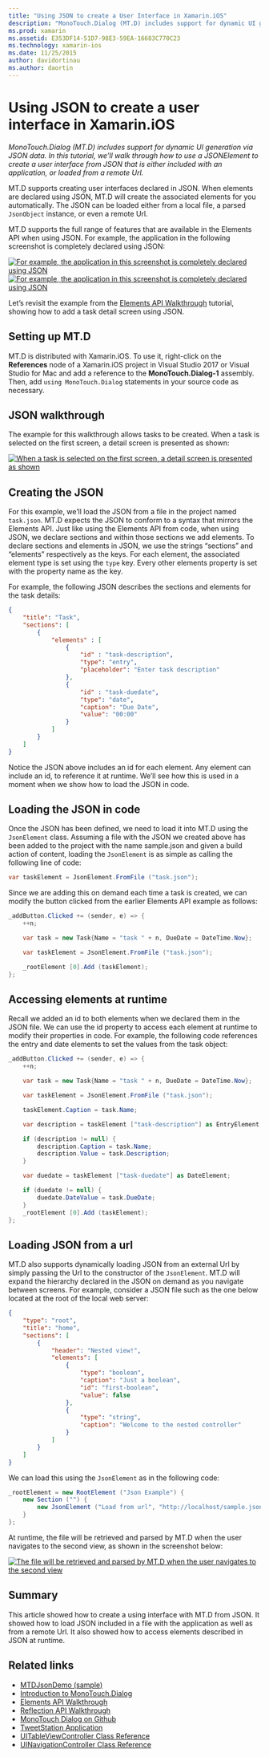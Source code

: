 ```yaml
---
title: "Using JSON to create a User Interface in Xamarin.iOS"
description: "MonoTouch.Dialog (MT.D) includes support for dynamic UI generation via JSON data. In this tutorial, we’ll walk through how to use a JSONElement to create a user interface from JSON that is either included with an application, or loaded from a remote Url."
ms.prod: xamarin
ms.assetid: E353DF14-51D7-98E3-59EA-16683C770C23
ms.technology: xamarin-ios
ms.date: 11/25/2015
author: davidortinau
ms.author: daortin
---
```

# Using JSON to create a user interface in Xamarin.iOS

_MonoTouch.Dialog (MT.D) includes support for dynamic UI generation via JSON data. In this tutorial, we’ll walk through how to use a JSONElement to create a user interface from JSON that is either included with an application, or loaded from a remote Url._

MT.D supports creating user interfaces declared in JSON. When elements are
declared using JSON, MT.D will create the associated elements for you
automatically. The JSON can be loaded either from a local file, a parsed `JsonObject` instance, or even a remote Url.

MT.D supports the full range of features that are available in the Elements
API when using JSON. For example, the application in the following screenshot is
completely declared using JSON:

[![](json-element-walkthrough-images/01-load-from-file.png "For example, the application in this screenshot is completely declared using JSON")](json-element-walkthrough-images/01-load-from-file.png#lightbox) [![](json-element-walkthrough-images/01-load-from-file.png "For example, the application in this screenshot is completely declared using JSON")](json-element-walkthrough-images/01-load-from-file.png#lightbox)

Let’s revisit the example from the [Elements API Walkthrough](~/ios/user-interface/monotouch.dialog/elements-api-walkthrough.md) tutorial, showing how to add a task detail screen using
JSON.

## Setting up MT.D

MT.D is distributed with Xamarin.iOS. To use it, right-click on the
**References** node of a Xamarin.iOS project in Visual Studio 2017 or
Visual Studio for Mac and add a reference to the **MonoTouch.Dialog-1**
assembly. Then, add `using MonoTouch.Dialog` statements in your source
code as necessary.

## JSON walkthrough

The example for this walkthrough allows tasks to be created. When a task is
selected on the first screen, a detail screen is presented as shown:

 [![](json-element-walkthrough-images/03-task-list.png "When a task is selected on the first screen, a detail screen is presented as shown")](json-element-walkthrough-images/03-task-list.png#lightbox)

## Creating the JSON

For this example, we’ll load the JSON from a file in the project named `task.json`. MT.D expects the JSON to conform to a syntax that
mirrors the Elements API. Just like using the Elements API from code, when using
JSON, we declare sections and within those sections we add elements. To declare
sections and elements in JSON, we use the strings “sections” and
“elements” respectively as the keys. For each element, the associated
element type is set using the `type` key. Every other elements
property is set with the property name as the key.

For example, the following JSON describes the sections and elements for the
task details:

```json
{
    "title": "Task",
    "sections": [
        {
            "elements" : [
                {
                    "id" : "task-description",
                    "type": "entry",
                    "placeholder": "Enter task description"
                },
                {
                    "id" : "task-duedate",
                    "type": "date",
                    "caption": "Due Date",
                    "value": "00:00"
                }
            ]
        }
    ]
}
```

Notice the JSON above includes an id for each element. Any element can
include an id, to reference it at runtime. We’ll see how this is used
in a moment when we show how to load the JSON in code.

## Loading the JSON in code

Once the JSON has been defined, we need to load it into MT.D using the `JsonElement` class. Assuming a file with the JSON we created above
has been added to the project with the name sample.json and given a build action
of content, loading the `JsonElement` is as simple as calling the
following line of code:

```csharp
var taskElement = JsonElement.FromFile ("task.json");
```

Since we are adding this on demand each time a task is created, we can modify
the button clicked from the earlier Elements API example as follows:

```csharp
_addButton.Clicked += (sender, e) => {
    ++n;

    var task = new Task{Name = "task " + n, DueDate = DateTime.Now};

    var taskElement = JsonElement.FromFile ("task.json");

    _rootElement [0].Add (taskElement);
};
```

## Accessing elements at runtime

Recall we added an id to both elements when we declared them in the JSON
file. We can use the id property to access each element at runtime to
modify their properties in code. For example, the following code references the
entry and date elements to set the values from the task object:

```csharp
_addButton.Clicked += (sender, e) => {
    ++n;

    var task = new Task{Name = "task " + n, DueDate = DateTime.Now};

    var taskElement = JsonElement.FromFile ("task.json");

    taskElement.Caption = task.Name;

    var description = taskElement ["task-description"] as EntryElement;

    if (description != null) {
        description.Caption = task.Name;
        description.Value = task.Description;
    }

    var duedate = taskElement ["task-duedate"] as DateElement;

    if (duedate != null) {
        duedate.DateValue = task.DueDate;
    }
    _rootElement [0].Add (taskElement);
};
```

## Loading JSON from a url

MT.D also supports dynamically loading JSON from an external Url by simply
passing the Url to the constructor of the `JsonElement`. MT.D will
expand the hierarchy declared in the JSON on demand as you navigate between
screens. For example, consider a JSON file such as the one below located at the
root of the local web server:

```json
{
    "type": "root",
    "title": "home",
    "sections": [
        {
            "header": "Nested view!",
            "elements": [
                {
                    "type": "boolean",
                    "caption": "Just a boolean",
                    "id": "first-boolean",
                    "value": false
                },
                {
                    "type": "string",
                    "caption": "Welcome to the nested controller"
                }
            ]
        }
    ]
}
```

We can load this using the `JsonElement` as in the following
code:

```csharp
_rootElement = new RootElement ("Json Example") {
    new Section ("") {
        new JsonElement ("Load from url", "http://localhost/sample.json")
    }
};
```

At runtime, the file will be retrieved and parsed by MT.D when the user
navigates to the second view, as shown in the screenshot below:

 [![](json-element-walkthrough-images/04-json-web-example.png "The file will be retrieved and parsed by MT.D when the user navigates to the second view")](json-element-walkthrough-images/04-json-web-example.png#lightbox)

## Summary

This article showed how to create a using interface with MT.D from JSON. It
showed how to load JSON included in a file with the application as well as from
a remote Url. It also showed how to access elements described in JSON at
runtime.

## Related links

- [MTDJsonDemo (sample)](https://docs.microsoft.com/samples/xamarin/ios-samples/mtdjsondemo)
- [Introduction to MonoTouch.Dialog](~/ios/user-interface/monotouch.dialog/index.md)
- [Elements API Walkthrough](~/ios/user-interface/monotouch.dialog/elements-api-walkthrough.md)
- [Reflection API Walkthrough](~/ios/user-interface/monotouch.dialog/reflection-api-walkthrough.md)
- [MonoTouch Dialog on Github](https://github.com/migueldeicaza/MonoTouch.Dialog)
- [TweetStation Application](https://github.com/migueldeicaza/TweetStation)
- [UITableViewController Class Reference](https://developer.apple.com/library/ios/#DOCUMENTATION/UIKit/Reference/UITableViewController_Class/Reference/Reference.html)
- [UINavigationController Class Reference](https://developer.apple.com/library/ios/#documentation/UIKit/Reference/UINavigationController_Class/Reference/Reference.html)

